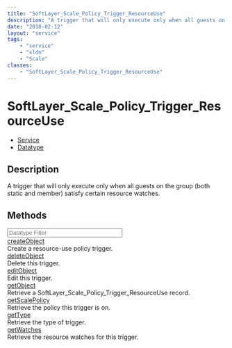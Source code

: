 ```yaml
---
title: "SoftLayer_Scale_Policy_Trigger_ResourceUse"
description: "A trigger that will only execute only when all guests on the group (both static and member) satisfy certain resource wat... "
date: "2018-02-12"
layout: "service"
tags:
    - "service"
    - "sldn"
    - "Scale"
classes:
    - "SoftLayer_Scale_Policy_Trigger_ResourceUse"
---
```

# SoftLayer_Scale_Policy_Trigger_ResourceUse
<div id='service-datatype'>
    <ul id='sldn-reference-tabs'>
    <li id='service'> <a href='/reference/services/SoftLayer_Scale_Policy_Trigger_ResourceUse' >Service</a></li>    <li id='datatype'> <a href='/reference/datatypes/SoftLayer_Scale_Policy_Trigger_ResourceUse' >Datatype</a></li>
    </ul>
</div>

## Description
A trigger that will only execute only when all guests on the group (both static and member) satisfy certain resource watches. 
        
        
<div id="properties" class="content">
    <h2>Methods</h2>
    <div class="view-filters">
        <div class="clearfix">
            <div class="search-input-box">
                <input placeholder="Datatype Filter" onkeyup="titleSearch(inputId='edit-combine', divId='method-div', elementClass='method-row')" 
                    type="text" id="edit-combine" value="" size="30" maxlength="128" class="form-text">
            </div>
        </div>
    </div>
    <div id="method-div">
            <div class="method-row">
                        <span class='view-field-title'><a href='/reference/services/SoftLayer_Scale_Policy_Trigger_ResourceUse/createObject'> createObject</a> </span>
            <div class='views-field-body'>Create a resource-use policy trigger.</div>
        </div>
            <div class="method-row">
                        <span class='view-field-title'><a href='/reference/services/SoftLayer_Scale_Policy_Trigger_ResourceUse/deleteObject'> deleteObject</a> </span>
            <div class='views-field-body'>Delete this trigger.</div>
        </div>
            <div class="method-row">
                        <span class='view-field-title'><a href='/reference/services/SoftLayer_Scale_Policy_Trigger_ResourceUse/editObject'> editObject</a> </span>
            <div class='views-field-body'>Edit this trigger.</div>
        </div>
            <div class="method-row">
                        <span class='view-field-title'><a href='/reference/services/SoftLayer_Scale_Policy_Trigger_ResourceUse/getObject'> getObject</a> </span>
            <div class='views-field-body'>Retrieve a SoftLayer_Scale_Policy_Trigger_ResourceUse record.</div>
        </div>
            <div class="method-row">
                        <span class='view-field-title'><a href='/reference/services/SoftLayer_Scale_Policy_Trigger_ResourceUse/getScalePolicy'> getScalePolicy</a> </span>
            <div class='views-field-body'>Retrieve the policy this trigger is on.</div>
        </div>
            <div class="method-row">
                        <span class='view-field-title'><a href='/reference/services/SoftLayer_Scale_Policy_Trigger_ResourceUse/getType'> getType</a> </span>
            <div class='views-field-body'>Retrieve the type of trigger.</div>
        </div>
            <div class="method-row">
                        <span class='view-field-title'><a href='/reference/services/SoftLayer_Scale_Policy_Trigger_ResourceUse/getWatches'> getWatches</a> </span>
            <div class='views-field-body'>Retrieve the resource watches for this trigger.</div>
        </div>
        </div>
</div>

